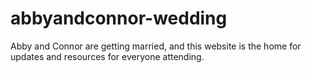 # abbyandconnor-wedding

Abby and Connor are getting married, and this website is the home for updates and resources for everyone attending.